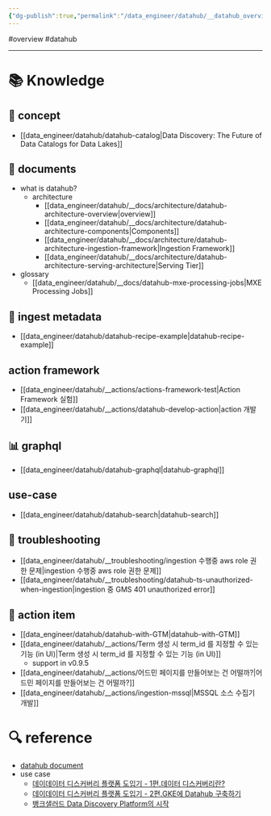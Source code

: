 ```yaml
---
{"dg-publish":true,"permalink":"/data_engineer/datahub/__datahub_overview/","dgPassFrontmatter":true}
---
```


#overview #datahub 

---

# 📚 Knowledge

## 👔 concept
- [[data_engineer/datahub/datahub-catalog\|Data Discovery: The Future of Data Catalogs for Data Lakes]]

## 📄 documents
- what is datahub?
	- architecture
		- [[data_engineer/datahub/__docs/architecture/datahub-architecture-overview\|overview]]
		- [[data_engineer/datahub/__docs/architecture/datahub-architecture-components\|Components]]
		- [[data_engineer/datahub/__docs/architecture/datahub-architecture-ingestion-framework\|Ingestion Framework]]
		- [[data_engineer/datahub/__docs/architecture/datahub-architecture-serving-architecture\|Serving Tier]]
- glossary
	- [[data_engineer/datahub/__docs/datahub-mxe-processing-jobs\|MXE Processing Jobs]]

## 🫣 ingest metadata
- [[data_engineer/datahub/datahub-recipe-example\|datahub-recipe-example]]

## action framework
- [[data_engineer/datahub/__actions/actions-framework-test\|Action Framework 실험]]
- [[data_engineer/datahub/__actions/datahub-develop-action\|action 개발기]]

## 📊 graphql
- [[data_engineer/datahub/datahub-graphql\|datahub-graphql]]

## use-case
- [[data_engineer/datahub/datahub-search\|datahub-search]]

## 🚨 troubleshooting
- [[data_engineer/datahub/__troubleshooting/ingestion 수행중 aws role 권한 문제\|ingestion 수행중 aws role 권한 문제]]
- [[data_engineer/datahub/__troubleshooting/datahub-ts-unauthorized-when-ingestion\|ingestion 중 GMS 401 unauthorized error]]

## 👟 action item
- [[data_engineer/datahub/datahub-with-GTM\|datahub-with-GTM]]
- [[data_engineer/datahub/__actions/Term 생성 시 term_id 를 지정할 수 있는 기능 (in UI)\|Term 생성 시 term_id 를 지정할 수 있는 기능 (in UI)]]
	- support in v0.9.5
- [[data_engineer/datahub/__actions/어드민 페이지를 만들어보는 건 어떨까?\|어드민 페이지를 만들어보는 건 어떨까?]]
- [[data_engineer/datahub/__actions/ingestion-mssql\|MSSQL 소스 수집기 개발]]

# 🔍 reference

- [datahub document](https://datahubproject.io/docs/)
- use case
	- [데이데이터 디스커버리 플랫폼 도입기 - 1편.데이터 디스커버리란?](https://tech.socarcorp.kr/data/2022/02/25/data-discovery-platform-01.html)
	- [데이데이터 디스커버리 플랫폼 도입기 - 2편.GKE에 Datahub 구축하기](https://tech.socarcorp.kr/data/2022/03/16/metdata-platform-02.html)
	- [뱅크샐러드 Data Discovery Platform의 시작](https://blog.banksalad.com/tech/the-starting-of-datadiscoveryplatform-era-in-banksalad/)